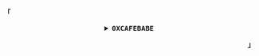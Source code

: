 <p align="left"><b>「</b></p>
<details align="center">
<summary>
   <samp><strong>0XCAFEBABE</strong></samp>
  </summary>
   <samp><sub>No talk, nothing.</sub></samp>
   <br />
   <br />
</details>
<p align="right"><b>」</b></p>